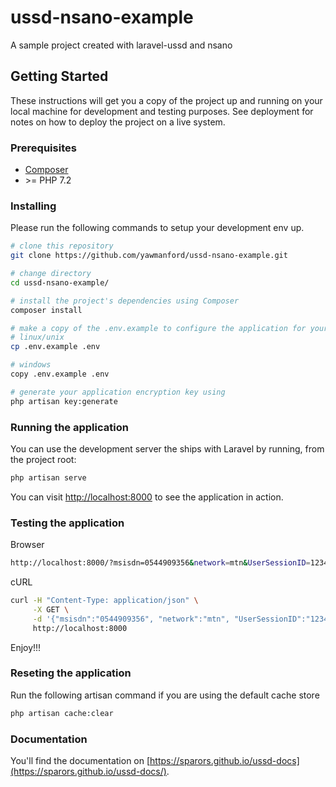 # ussd-nsano-example
A sample project created with laravel-ussd and nsano

## Getting Started

These instructions will get you a copy of the project up and running on your local machine for development and testing purposes. See deployment for notes on how to deploy the project on a live system.

### Prerequisites

* [Composer](https://getcomposer.org/doc/00-intro.md)
* \>= PHP 7.2

### Installing

Please run the following commands to setup your development env up.

```bash
# clone this repository
git clone https://github.com/yawmanford/ussd-nsano-example.git

# change directory
cd ussd-nsano-example/

# install the project's dependencies using Composer
composer install

# make a copy of the .env.example to configure the application for your local environment
# linux/unix
cp .env.example .env

# windows
copy .env.example .env

# generate your application encryption key using 
php artisan key:generate
```

### Running the application

You can use the development server the ships with Laravel by running, from the project root:

```bash
php artisan serve
```
You can visit [http://localhost:8000](http://localhost:8000) to see the application in action.

### Testing the application

Browser

```bash
http://localhost:8000/?msisdn=0544909356&network=mtn&UserSessionID=12345&msg=1
```

cURL

```bash
curl -H "Content-Type: application/json" \
     -X GET \
     -d '{"msisdn":"0544909356", "network":"mtn", "UserSessionID":"12345", "msg":"1"}' \
     http://localhost:8000
```

Enjoy!!!

### Reseting the application

Run the following artisan command if you are using the default cache store

```bash
php artisan cache:clear
```

### Documentation

You'll find the documentation on [https://sparors.github.io/ussd-docs](https://sparors.github.io/ussd-docs/).